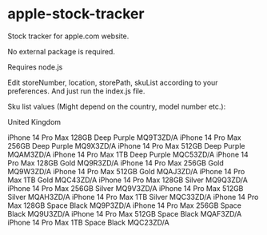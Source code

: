# apple-stock-tracker

Stock tracker for apple.com website.

No external package is required.

Requires node.js

Edit storeNumber, location, storePath, skuList according to your preferences.
And just run the index.js file.

Sku list values (Might depend on the country, model number etc.):

United Kingdom

iPhone 14 Pro Max 128GB Deep Purple MQ9T3ZD/A
iPhone 14 Pro Max 256GB Deep Purple MQ9X3ZD/A
iPhone 14 Pro Max 512GB Deep Purple MQAM3ZD/A
iPhone 14 Pro Max 1TB Deep Purple MQC53ZD/A
iPhone 14 Pro Max 128GB Gold MQ9R3ZD/A
iPhone 14 Pro Max 256GB Gold MQ9W3ZD/A
iPhone 14 Pro Max 512GB Gold MQAJ3ZD/A
iPhone 14 Pro Max 1TB Gold MQC43ZD/A
iPhone 14 Pro Max 128GB Silver MQ9Q3ZD/A
iPhone 14 Pro Max 256GB Silver MQ9V3ZD/A
iPhone 14 Pro Max 512GB Silver MQAH3ZD/A
iPhone 14 Pro Max 1TB Silver MQC33ZD/A
iPhone 14 Pro Max 128GB Space Black MQ9P3ZD/A
iPhone 14 Pro Max 256GB Space Black MQ9U3ZD/A
iPhone 14 Pro Max 512GB Space Black MQAF3ZD/A
iPhone 14 Pro Max 1TB Space Black MQC23ZD/A
